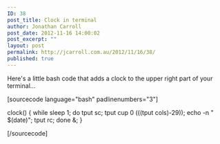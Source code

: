 ```yaml
---
ID: 38
post_title: Clock in terminal
author: Jonathan Carroll
post_date: 2012-11-16 14:00:02
post_excerpt: ""
layout: post
permalink: http://jcarroll.com.au/2012/11/16/38/
published: true
---
```

Here's a little bash code that adds a clock to the upper right part of your terminal...

<!--more-->

[sourcecode language="bash" padlinenumbers="3"]

clock() {
while sleep 1;
do 
   tput sc;
   tput cup 0 $(($(tput cols)-29));
   echo -n &quot; $(date)&quot;;
   tput rc;
done &amp;;
}

[/sourcecode]